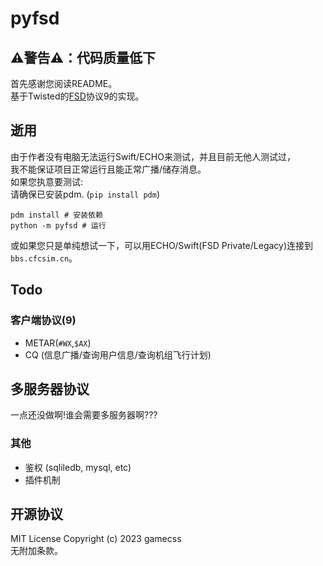 # pyfsd
## ⚠️警告⚠️：代码质量低下
首先感谢您阅读README。  
基于Twisted的[FSD](https://github.com/kuroneko/fsd)协议9的实现。  

## 逝用
由于作者没有电脑无法运行Swift/ECHO来测试，并且目前无他人测试过，  
我不能保证项目正常运行且能正常广播/储存消息。  
如果您执意要测试:  
请确保已安装pdm. (`pip install pdm`)
```
pdm install # 安装依赖
python -m pyfsd # 运行
```
或如果您只是单纯想试一下，可以用ECHO/Swift(FSD Private/Legacy)连接到`bbs.cfcsim.cn`。

## Todo
### 客户端协议(9)
- METAR(`#WX`,`$AX`)
- CQ (信息广播/查询用户信息/查询机组飞行计划)
## 多服务器协议
一点还没做啊!谁会需要多服务器啊???
### 其他
- 鉴权 (sqliledb, mysql, etc)
- 插件机制

## 开源协议
MIT License
Copyright (c) 2023 gamecss  
无附加条款。
